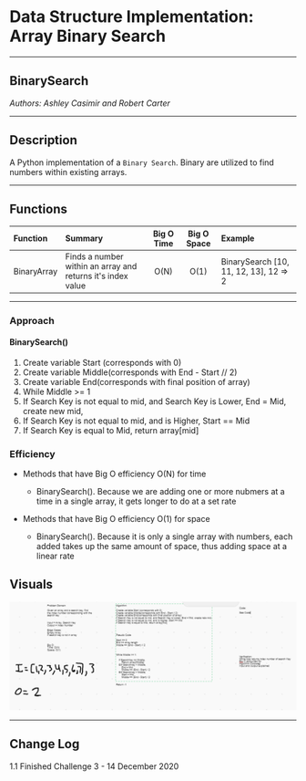 # Data Structure Implementation: Array Binary Search
---

## BinarySearch

*Authors: Ashley Casimir and Robert Carter*

---

## Description

A Python implementation of a `Binary Search`. Binary are utilized to find numbers within existing arrays.


---

## Functions

| Function | Summary | Big O Time | Big O Space | Example | 
| :----------- | :----------- | :-------------: | :-------------: | :----------- |
| BinaryArray | Finds a number within an array and returns it's index value | O(N) | O(1) | BinarySearch [10, 11, 12, 13], 12 => 2 |




---
### Approach

#### BinarySearch()
1. Create variable Start (corresponds with 0)
2. Create variable Middle(corresponds with End - Start // 2)
3. Create variable End(corresponds with final position of array)
4. While Middle >= 1
5. If Search Key is not equal to mid, and Search Key is Lower, End = Mid, create new mid,
6. If Search Key is not equal to mid, and is Higher, Start == Mid
7. If Search Key is equal to Mid, return array[mid]


### Efficiency
* Methods that have Big O efficiency O(N) for time
  * BinarySearch(). Because we are adding one or more nubmers at a time in a single array, it gets longer to do at a set rate
  
* Methods that have Big O efficiency O(1) for space
  * BinarySearch(). Because it is only a single array with numbers, each added takes up the same amount of space, thus adding space at a linear rate
  
  
## Visuals
![Whiteboard Image](./assets/whiteboard.png)



---

## Change Log
1.1 Finished Challenge 3 - 14 December 2020
